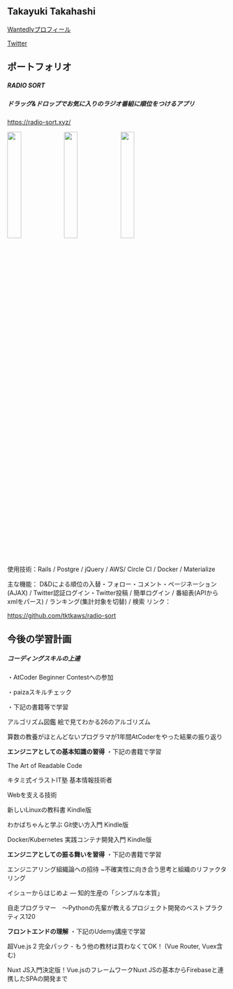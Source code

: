 ## Takayuki Takahashi

[Wantedlyプロフィール](https://www.wantedly.com/users/113160879)

[Twitter](https://twitter.com/tktkaws)



## ポートフォリオ

##### RADIO SORT

##### ドラッグ&ドロップでお気に入りのラジオ番組に順位をつけるアプリ

https://radio-sort.xyz/

<img src="https://user-images.githubusercontent.com/53632056/83470954-639a0080-a4be-11ea-9ab7-ca54cae263c0.gif" width="25%">       <img src="https://user-images.githubusercontent.com/53632056/83470938-5d0b8900-a4be-11ea-8495-1df7e60e7ded.png" width="25%">       <img src="https://user-images.githubusercontent.com/53632056/83470947-6137a680-a4be-11ea-9290-b50d57db6079.png" width="25%">


使用技術：Rails / Postgre / jQuery / AWS/ Circle CI / Docker / Materialize

主な機能： D&Dによる順位の入替・フォロー・コメント・ページネーション(AJAX) / Twitter認証ログイン・Twitter投稿 / 簡単ログイン / 番組表(APIからxmlをパース) / ランキング(集計対象を切替) / 検索
リンク：

https://github.com/tktkaws/radio-sort



## 今後の学習計画

##### コーディングスキルの上達

・AtCoder Beginner Contestへの参加

・paizaスキルチェック

・下記の書籍等で学習

アルゴリズム図鑑 絵で見てわかる26のアルゴリズム

算数の教養がほとんどないプログラマが1年間AtCoderをやった結果の振り返り



**エンジニアとしての基本知識の習得**
・下記の書籍で学習

The Art of Readable Code

キタミ式イラストIT塾 基本情報技術者

Webを支える技術

新しいLinuxの教科書 Kindle版

わかばちゃんと学ぶ Git使い方入門 Kindle版

Docker/Kubernetes 実践コンテナ開発入門 Kindle版



**エンジニアとしての振る舞いを習得**
・下記の書籍で学習

エンジニアリング組織論への招待 ~不確実性に向き合う思考と組織のリファクタリング

イシューからはじめよ ― 知的生産の「シンプルな本質」

自走プログラマー　～Pythonの先輩が教えるプロジェクト開発のベストプラクティス120



**フロントエンドの理解**
・下記のUdemy講座で学習

超Vue.js 2 完全パック - もう他の教材は買わなくてOK！ (Vue Router, Vuex含む)

Nuxt JS入門決定版！Vue.jsのフレームワークNuxt JSの基本からFirebaseと連携したSPAの開発まで
